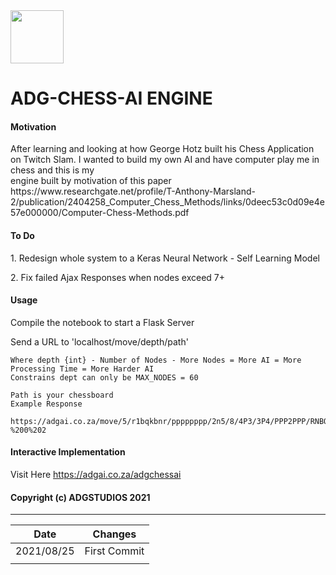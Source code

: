<img src="https://raw.githubusercontent.com/ADGVLOGS/ADG-ML-AI-Website/main/static/chessicon.svg" height="85px">  

# ADG-CHESS-AI ENGINE

#### Motivation
<p>After learning and looking at how George Hotz built his Chess Application on Twitch Slam. I wanted to build my own AI and have computer play me in chess and this is my <br> engine built by motivation of this paper <br> https://www.researchgate.net/profile/T-Anthony-Marsland-2/publication/2404258_Computer_Chess_Methods/links/0deec53c0d09e4e57e000000/Computer-Chess-Methods.pdf</p>

#### To Do
<p>1. Redesign whole system to a Keras Neural Network - Self Learning Model</p>
<p>2. Fix failed Ajax Responses when nodes exceed 7+ </p>

#### Usage
<p>Compile the notebook to start a Flask Server</p>
<p>Send a URL to 'localhost/move/depth/path' </p>

````
Where depth {int} - Number of Nodes - More Nodes = More AI = More Processing Time = More Harder AI
Constrains dept can only be MAX_NODES = 60

Path is your chessboard
Example Response

https://adgai.co.za/move/5/r1bqkbnr/pppppppp/2n5/8/4P3/3P4/PPP2PPP/RNBQKBNR%20b%20KQkq%20-%200%202
````

#### Interactive Implementation
Visit Here
https://adgai.co.za/adgchessai



#### Copyright (c) ADGSTUDIOS 2021 

------------------------------
| Date        | Changes      |
|-------------|--------------|
| 2021/08/25  | First Commit |
|             |              | 

